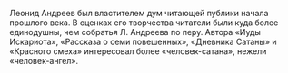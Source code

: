 <!--2017-01-02 07:43:26-->
Леонид Андреев был властителем дум читающей публики начала прошлого века. В оценках его творчества читатели были куда более единодушны, чем собратья Л. Андреева по перу. Автора «Иуды Искариота», «Рассказа о семи повешенных», «Дневника Сатаны» и «Красного смеха» интересовал более «человек-сатана», нежели «человек-ангел».